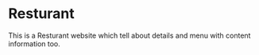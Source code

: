 # Resturant
This is a Resturant website which tell about details and menu with content information too.
